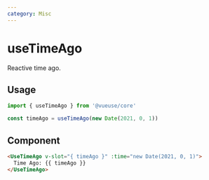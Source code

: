 ```yaml
---
category: Misc
---
```


# useTimeAgo

Reactive time ago.

## Usage

```js
import { useTimeAgo } from '@vueuse/core'

const timeAgo = useTimeAgo(new Date(2021, 0, 1))
```

## Component

```html
<UseTimeAgo v-slot="{ timeAgo }" :time="new Date(2021, 0, 1)">
  Time Ago: {{ timeAgo }}
</UseTimeAgo>
```

<LearnMoreComponents />
